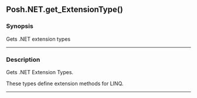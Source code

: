 Posh.NET.get_ExtensionType()
----------------------------

### Synopsis
Gets .NET extension types

---

### Description

Gets .NET Extension Types.

These types define extension methods for LINQ.

---

